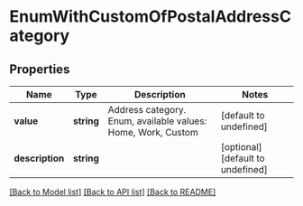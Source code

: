 # EnumWithCustomOfPostalAddressCategory

## Properties
Name | Type | Description | Notes
------------ | ------------- | ------------- | -------------
**value** | **string** | Address category. Enum, available values: Home, Work, Custom | [default to undefined]
**description** | **string** |  | [optional] [default to undefined]



[[Back to Model list]](README.md#documentation-for-models) [[Back to API list]](README.md#documentation-for-api-endpoints) [[Back to README]](README.md)
